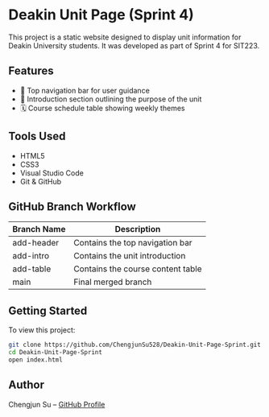 
# Deakin Unit Page (Sprint 4)

This project is a static website designed to display unit information for Deakin University students. It was developed as part of Sprint 4 for SIT223.

## Features

- 🧭 Top navigation bar for user guidance
- 📖 Introduction section outlining the purpose of the unit
- 🗓️ Course schedule table showing weekly themes

## Tools Used

- HTML5
- CSS3
- Visual Studio Code
- Git & GitHub

## GitHub Branch Workflow

| Branch Name   | Description                        |
|---------------|------------------------------------|
| add-header    | Contains the top navigation bar     |
| add-intro     | Contains the unit introduction      |
| add-table     | Contains the course content table   |
| main          | Final merged branch                 |

## Getting Started

To view this project:

```bash
git clone https://github.com/ChengjunSu528/Deakin-Unit-Page-Sprint.git
cd Deakin-Unit-Page-Sprint
open index.html
```

## Author

Chengjun Su – [GitHub Profile](https://github.com/ChengjunSu528)
